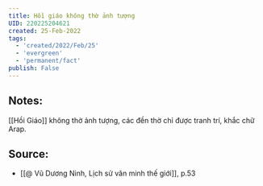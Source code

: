 ```yaml
---
title: Hồi giáo không thờ ảnh tượng
UID: 220225204621
created: 25-Feb-2022
tags:
  - 'created/2022/Feb/25'
  - 'evergreen'
  - 'permanent/fact'
publish: False
---
```

## Notes:
[[Hồi Giáo]] không thờ ảnh tượng, các đền thờ chỉ được tranh trí, khắc chữ Arap.

## Source:
- [[@ Vũ Dương Ninh, Lịch sử văn minh thế giới]], p.53




